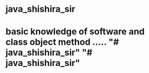 <h1>java_shishira_sir<h1>
basic knowledge  of software and class object method ..... 
"# java_shishira_sir" 
"# java_shishira_sir" 
